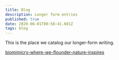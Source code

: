 ```yaml
---
title: Blog
description: Longer form entries
published: true
date: 2020-06-01T00:58:41.601Z
tags: blog
---
```


This is the place we catalog our longer-form writing.

[biomimicry-where-we-flounder-nature-inspires](/blog/biomimicry-where-we-flounder-nature-inspires)